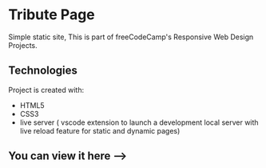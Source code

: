 # Tribute Page
Simple static site, This is part of freeCodeCamp's Responsive Web Design Projects. 


## Technologies
Project is created with: 
* HTML5 
* CSS3
* live server ( vscode extension to launch a development local server with live reload feature for static and dynamic pages)


## You can view it here --> 
